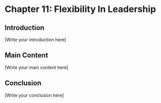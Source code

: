 # Chapter 11: Flexibility In Leadership

## Introduction

[Write your introduction here]

## Main Content

[Write your main content here]

## Conclusion

[Write your conclusion here]